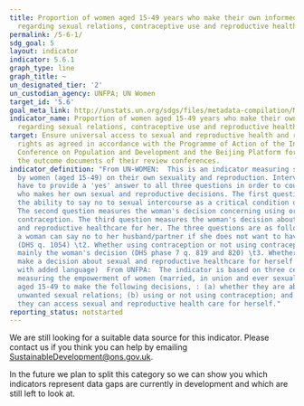 ```yaml
---
title: Proportion of women aged 15-49 years who make their own informed decisions
  regarding sexual relations, contraceptive use and reproductive health care
permalink: /5-6-1/
sdg_goal: 5
layout: indicator
indicator: 5.6.1
graph_type: line
graph_title: ~
un_designated_tier: '2'
un_custodian_agency: UNFPA; UN Women
target_id: '5.6'
goal_meta_link: http://unstats.un.org/sdgs/files/metadata-compilation/Metadata-Goal-5.pdf
indicator_name: Proportion of women aged 15-49 years who make their own informed decisions
  regarding sexual relations, contraceptive use and reproductive health care
target: Ensure universal access to sexual and reproductive health and reproductive
  rights as agreed in accordance with the Programme of Action of the International
  Conference on Population and Development and the Beijing Platform for Action and
  the outcome documents of their review conferences.
indicator_definition: "From UN-WOMEN:  This is an indicator measuring specific decisions
  by women (aged 15-49) on their own sexuality and reproduction. Interviewees will
  have to provide a 'yes' answer to all three questions in order to count as a woman
  who makes her own sexual and reproductive decisions. The first question looks at
  the ability to say no to sexual intercourse as a critical condition of sexual autonomy.
  The second question measures the woman's decision concerning using or not using
  contraception. The third question measures the woman's decision about reaching sexual
  and reproductive healthcare for her. The three questions are as follows: \t1. Whether
  a woman can say no to her husband/partner if she does not want to have sexual intercourse
  (DHS q. 1054) \t2. Whether using contraception or not using contraception has been
  mainly the woman's decision (DHS phase 7 q. 819 and 820) \t3. Whether a woman can
  make a decision about sexual and reproductive healthcare for herself (DHS q.922
  with added language)  From UNFPA:  The indicator is based on three central elements
  measuring the empowerment of women (married, in union and ever sexually active women)
  aged 15-49 to make the following decisions, : (a) whether they are able to reject
  unwanted sexual relations; (b) using or not using contraception; and (c) whether
  they can access sexual and reproductive health care for herself."
reporting_status: notstarted
---
```


We are still looking for a suitable data source for this indicator. Please contact us if you think you can help by emailing <a href="mailto:SustainableDevelopment@ons.gov.uk">SustainableDevelopment@ons.gov.uk</a>.

In the future we plan to split this category so we can show you which indicators represent data gaps are currently in development and which are still left to look at.
